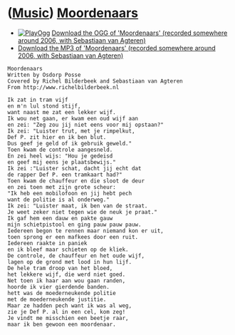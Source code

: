 # ([Music](Music.htm)) [Moordenaars](SongMoordenaars.htm)

 * [![PlayOgg](http://static.fsf.org/playogg/Play_ogg_80x15.png "I support PlayOgg!")](http://playogg.org) [Download the OGG of 'Moordenaars' (recorded somewhere around 2006, with Sebastiaan van Agteren)](CD06_23Moordenaars.ogg)
 * [Download the MP3 of 'Moordenaars' (recorded somewhere around 2006, with Sebastiaan van Agteren)](CD06_23Moordenaars.mp3)

```
Moordenaars
Written by Osdorp Posse
Covered by Richel Bilderbeek and Sebastiaan van Agteren
From http://www.richelbilderbeek.nl

Ik zat in tram vijf
en m'n lul stond stijf,
want naast me zat een lekker wijf.
Ik wou net gaan, er kwam een oud wijf aan
en zei: "Zeg zou jij niet eens voor mij opstaan?"
Ik zei: "Luister trut, met je rimpelkut,
Def P. zit hier en ik ben blut.
Dus geef je geld of ik gebruik geweld."
Toen kwam de controle aangesneld.
En zei heel wijs: "Hou je gedeisd
en geef mij eens je plaatsbewijs."
Ik zei :"Luister schat, dacht jij echt dat
de rapper Def P. een tramkaart had?"
Toen kwam de chauffeur en die sloot de deur
en zei toen met zijn grote scheur:
"Ik heb een mobilofoon en jij hebt pech
want de politie is al onderweg."
Ik zei: "Luister maat, ik ben van de straat.
Je weet zeker niet tegen wie de neuk je praat."
Ik gaf hem een dauw en pakte gauw
mijn schietpistool en ging pauw pauw pauw.
Iedereen begon te rennen maar niemand kon er uit,
toen sprong er een mafkees door een ruit.
Iedereen raakte in paniek
en ik bleef maar schieten op de kliek.
De controle, de chauffeur en het oude wijf,
lagen op de grond met lood in hun lijf.
De hele tram droop van het bloed,
het lekkere wijf, die werd niet goed.
Net toen ik haar aan wou gaan randen,
hoorde ik vier gierdende banden.
hett was de moederneukende politie
met de moederneukende justitie.
Maar ze hadden pech want ik was al weg,
zie je Def P. al in een cel, kom zeg!
Je vindt me misschien een beetje raar,
maar ik ben gewoon een moordenaar.
```
